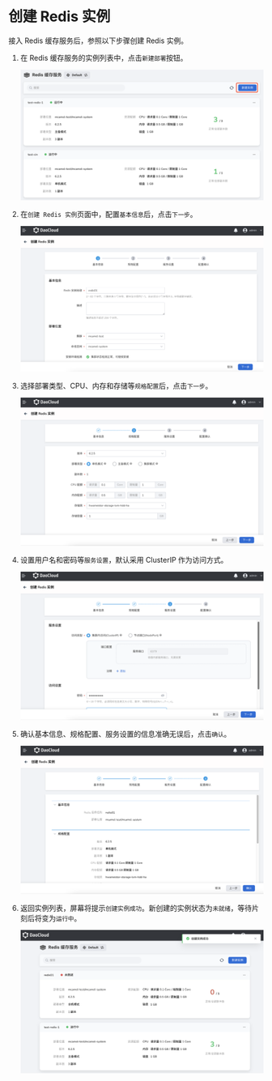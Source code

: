 # 创建 Redis 实例

接入 Redis 缓存服务后，参照以下步骤创建 Redis 实例。

1. 在 Redis 缓存服务的实例列表中，点击`新建部署`按钮。

    ![基本信息](../images/create00.png)

2. 在`创建 Redis 实例`页面中，配置`基本信息`后，点击`下一步`。

    ![基本信息](../images/create01.png)

3. 选择部署类型、CPU、内存和存储等`规格配置`后，点击`下一步`。

    ![规格配置](../images/create02.png)

4. 设置用户名和密码等`服务设置`，默认采用 ClusterIP 作为访问方式。

    ![服务设置](../images/create03.png)

5. 确认基本信息、规格配置、服务设置的信息准确无误后，点击`确认`。

    ![确认](../images/create04.png)

6. 返回实例列表，屏幕将提示`创建实例成功`。新创建的实例状态为`未就绪`，等待片刻后将变为`运行中`。

    ![成功创建](../images/create05.png)

